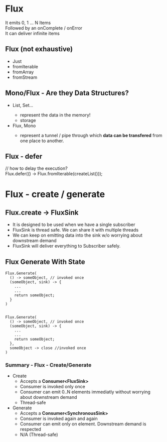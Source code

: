 # Flux
It emits 0, 1 ... N Items  
Followed by an onComplete / onError  
It can deliver infinite items  

## Flux (not exhaustive)
* Just
* fromIterable
* fromArray
* fromStream

## Mono/Flux - Are they Data Structures?
* List<T>, Set<T>...
  * represent the data in the memory!
  * storage
* Flux<T>, Mono<T>
  * represent a tunnel / pipe through which **data can be transfered** from one place to another.


## Flux - defer
// how to delay the execution?  
Flux.defer(() -> Flux.fromIterable(createList()));  


# Flux - create / generate

## Flux.create -> FluxSink
* It is designed to be used when we have a single subscriber
* FluxSink is thread safe. We can share it with multiple threads
* We can keep on emitting data into the sink w/o worrying about downstream demand
* FluxSink will deliver everything to Subscriber safely.

## Flux Generate With State
```
Flux.Generate(
  () -> someObject, // invoked once
  (someObject, sink) -> {
    ...
    ...
    return someObject;
  }
)


Flux.Generate(
  () -> someObject, // invoked once
  (someObject, sink) -> {
    ...
    ...
    return someObject;
  },
  someObject -> close //invoked once
)
```

### Summary - Flux - Create/Generate
* Create
  * Accepts a **Consumer<FluxSink<T>>**
  * Consumer is invoked only once
  * Consumer can emit 0..N elements immediatly without worrying about downstream demand
  * Thread-safe
* Generate
  * Accepts a **Consumer<SynchronousSink<T>>**
  * Consumer is invoked again and again
  * Consumer can emit only on element. Downstream demand is respected
  * N/A (Thread-safe)